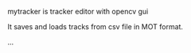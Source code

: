 mytracker is tracker editor with opencv gui

It saves and loads tracks from csv file in MOT format.

...
